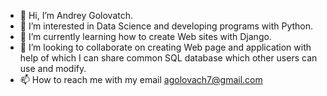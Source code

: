 - 👋 Hi, I’m Andrey Golovatch.
- 👀 I’m interested in Data Science and developing programs with Python.
- 🌱 I’m currently learning how to create Web sites with Django. 
- 💞️ I’m looking to collaborate on creating Web page and application with help of which I can share common SQL database which other users can use and modify.
- 📫 How to reach me with my email agolovach7@gmail.com

<!---
gao21git/gao21git is a ✨ special ✨ repository because its `README.md` (this file) appears on your GitHub profile.
You can click the Preview link to take a look at your changes.
--->
